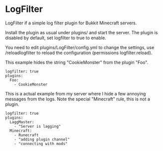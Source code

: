 LogFilter
=========

LogFilter if a simple log filter plugin for Bukkit Minecraft servers.

Install the plugin as usual under plugins/ and start the server. The plugin is disabled by default, set logfilter to true to enable.

You need to edit plugins/LogFilter/config.yml to change the settings, use /reloadlogfilter to reload the configuration (permissions logfilter.reload).

This example hides the string "CookieMonster" from the plugin "Foo".

    logfilter: true
    plugins:
      Foo:
        - CookieMonster

This is a actual example from my server where I hide a few annoying messages from the logs. 
Note the special "Minecraft" rule, this is not a plugin.

    logfilter: true
    plugins:
      LaggMaster:
        - "Server is lagging"
      Minecraft:
        - Runecraft
        - "adding plugin channel"
        - "connecting with mods"
